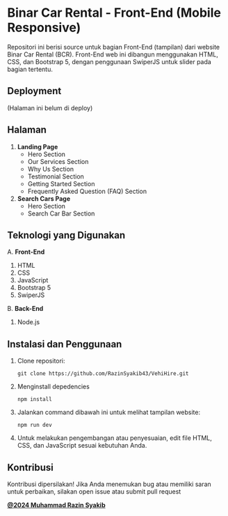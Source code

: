 # Binar Car Rental - Front-End (Mobile Responsive)
Repositori ini berisi source untuk bagian Front-End (tampilan) dari website Binar Car Rental (BCR). Front-End web ini dibangun menggunakan HTML, CSS, dan Bootstrap 5, dengan penggunaan SwiperJS untuk slider pada bagian tertentu.

## Deployment
(Halaman ini belum di deploy)

## Halaman
1. **Landing Page**
    - Hero Section 
    - Our Services Section
    - Why Us Section
    - Testimonial Section
    - Getting Started Section
    - Frequently Asked Question (FAQ) Section
2. **Search Cars Page**
    - Hero Section 
    - Search Car Bar Section

## Teknologi yang Digunakan
A. **Front-End**
1. HTML
2. CSS
3. JavaScript
4. Bootstrap 5
5. SwiperJS

B. **Back-End**
1. Node.js

## Instalasi dan Penggunaan
1. Clone repositori:
    ```
    git clone https://github.com/RazinSyakib43/VehiHire.git
    ```
2. Menginstall depedencies
    ```
    npm install
    ```
3. Jalankan command dibawah ini untuk melihat tampilan website:
    ```
    npm run dev
    ```
4. Untuk melakukan pengembangan atau penyesuaian, edit file HTML, CSS, dan JavaScript sesuai kebutuhan Anda.

## Kontribusi
Kontribusi dipersilakan! Jika Anda menemukan bug atau memiliki saran untuk perbaikan, silakan open issue atau submit pull request

[**@2024 Muhammad Razin Syakib**](https://www.linkedin.com/in/muhammad-razin-syakib/)
